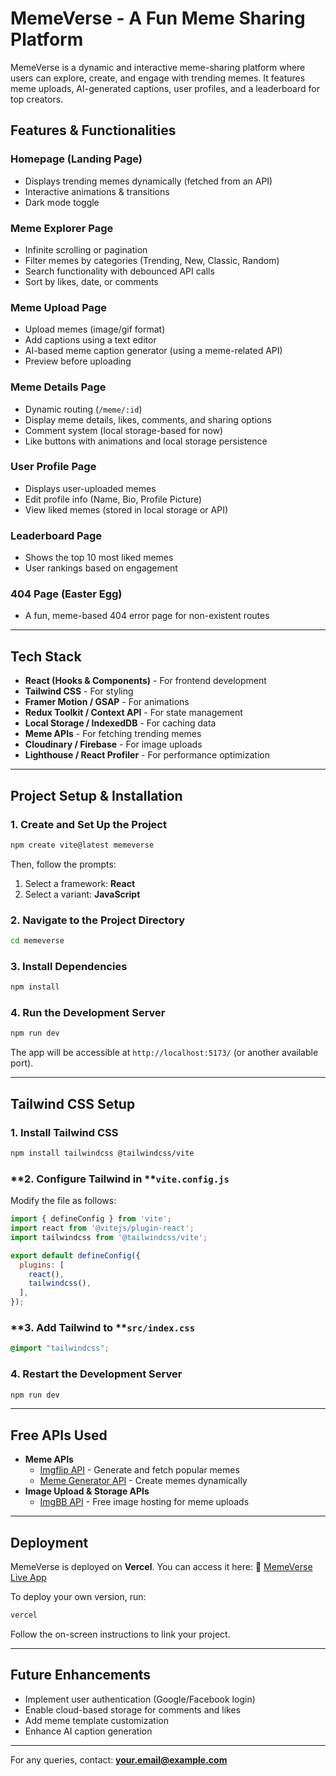 # MemeVerse - A Fun Meme Sharing Platform

MemeVerse is a dynamic and interactive meme-sharing platform where users can explore, create, and engage with trending memes. It features meme uploads, AI-generated captions, user profiles, and a leaderboard for top creators.

## Features & Functionalities

### **Homepage (Landing Page)**

- Displays trending memes dynamically (fetched from an API)
- Interactive animations & transitions
- Dark mode toggle

### **Meme Explorer Page**

- Infinite scrolling or pagination
- Filter memes by categories (Trending, New, Classic, Random)
- Search functionality with debounced API calls
- Sort by likes, date, or comments

### **Meme Upload Page**

- Upload memes (image/gif format)
- Add captions using a text editor
- AI-based meme caption generator (using a meme-related API)
- Preview before uploading

### **Meme Details Page**

- Dynamic routing (`/meme/:id`)
- Display meme details, likes, comments, and sharing options
- Comment system (local storage-based for now)
- Like buttons with animations and local storage persistence

### **User Profile Page**

- Displays user-uploaded memes
- Edit profile info (Name, Bio, Profile Picture)
- View liked memes (stored in local storage or API)

### **Leaderboard Page**

- Shows the top 10 most liked memes
- User rankings based on engagement

### **404 Page (Easter Egg)**

- A fun, meme-based 404 error page for non-existent routes

---

## **Tech Stack**

- **React (Hooks & Components)** - For frontend development
- **Tailwind CSS** - For styling
- **Framer Motion / GSAP** - For animations
- **Redux Toolkit / Context API** - For state management
- **Local Storage / IndexedDB** - For caching data
- **Meme APIs** - For fetching trending memes
- **Cloudinary / Firebase** - For image uploads
- **Lighthouse / React Profiler** - For performance optimization

---

## **Project Setup & Installation**

### **1. Create and Set Up the Project**

```sh
npm create vite@latest memeverse
```

Then, follow the prompts:

1. Select a framework: **React**
2. Select a variant: **JavaScript**

### **2. Navigate to the Project Directory**

```sh
cd memeverse
```

### **3. Install Dependencies**

```sh
npm install
```

### **4. Run the Development Server**

```sh
npm run dev
```

The app will be accessible at `http://localhost:5173/` (or another available port).

---

## **Tailwind CSS Setup**

### **1. Install Tailwind CSS**

```sh
npm install tailwindcss @tailwindcss/vite
```

### \*\*2. Configure Tailwind in \*\***`vite.config.js`**

Modify the file as follows:

```js
import { defineConfig } from 'vite';
import react from '@vitejs/plugin-react';
import tailwindcss from '@tailwindcss/vite';

export default defineConfig({
  plugins: [
    react(),
    tailwindcss(),
  ],
});
```

### \*\*3. Add Tailwind to \*\***`src/index.css`**

```css
@import "tailwindcss";
```

### **4. Restart the Development Server**

```sh
npm run dev
```

---

## **Free APIs Used**

- **Meme APIs**
  - [Imgflip API](https://api.imgflip.com/) - Generate and fetch popular memes
  - [Meme Generator API](https://memegen.link/) - Create memes dynamically
- **Image Upload & Storage APIs**
  - [ImgBB API](https://api.imgbb.com/) - Free image hosting for meme uploads

---

## **Deployment**

MemeVerse is deployed on **Vercel**. You can access it here:
🔗 [MemeVerse Live App](https://meme-verse-sandy.vercel.app/)

To deploy your own version, run:

```sh
vercel
```

Follow the on-screen instructions to link your project.

---

## **Future Enhancements**

- Implement user authentication (Google/Facebook login)
- Enable cloud-based storage for comments and likes
- Add meme template customization
- Enhance AI caption generation

---

For any queries, contact: **[your.email@example.com](mailto\:saisatyakarthikeya@gmail.com)**

